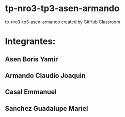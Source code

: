 # tp-nro3-tp3-asen-armando
tp-nro3-tp3-asen-armando created by GitHub Classroom


# Integrantes: 

  ## Asen Boris Yamir  
  ## Armando Claudio Joaquin  
  ## Casal Emmanuel			
  ## Sanchez Guadalupe Mariel